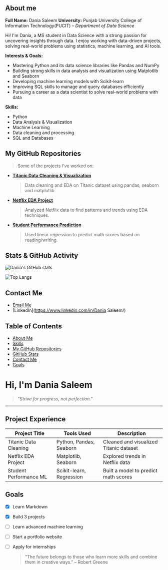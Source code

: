 ## About me
**Full Name:** Dania Saleem 
**University:** Punjab University College of Information Technology(PUCIT) – *Department of Data Science*

Hi! I'm Dania, a MS student in Data Science with a strong passion for uncovering insights through data. I enjoy working with data-driven projects, solving real-world problems using statistics, machine learning, and AI tools.


**Interests & Goals:**
- Mastering Python and its data science libraries like Pandas and NumPy  
- Building strong skills in data analysis and visualization using Matplotlib and Seaborn  
- Developing machine learning models with Scikit-learn
- Improving SQL skills to manage and query databases efficiently  
- Pursuing a career as a data scientist to solve real-world problems with data


**Skills:**
- Python
- Data Analysis & Visualization
- Machine Learning 
- Data cleaning and processing
- SQL and Databases

## My GitHub Repositories

> Some of the projects I’ve worked on:

- [**Titanic Data Cleaning & Visualization**](https://github.com/Dania-019/titanic-data-cleaning)  
  > Data cleaning and EDA on Titanic dataset using pandas, seaborn and matplotlib.

- [**Netflix EDA Project**](https://github.com/Dania-019/netflix-eda-project)  
  > Analyzed Netflix data to find patterns and trends using EDA techniques.

- [**Student Performance Prediction**](https://github.com/Dania-019/student-performance-prediction)  
  > Used linear regression to predict math scores based on reading/writing.

## Stats & GitHub Activity

![Dania's GitHub stats](https://github-readme-stats.vercel.app/api?username=Dania-019&show_icons=true&theme=radical)

![Top Langs](https://github-readme-stats.vercel.app/api/top-langs/?username=Dania-019&layout=compact&theme=radical)

## Contact Me

- [Email Me](daniasaleem43@gmail.com)
- [LinkedIn](https://www.linkedin.com/in/Dania Saleem/)


## Table of Contents

- [About Me](#-about-me)
- [Skills](#️-skills)
- [My GitHub Repositories](#-my-github-repositories)
- [GitHub Stats](#-stats--github-activity)
- [Contact Me](#-contact-me)
- [Goals](#-goals)


# Hi, I'm Dania Saleem

> *"Strive for progress, not perfection."*

---

## Project Experience

| Project Title                | Tools Used                  | Description                                         |
|-----------------------------|-----------------------------|-----------------------------------------------------|
| Titanic Data Cleaning       | Python, Pandas, Seaborn     | Cleaned and visualized Titanic dataset              |
| Netflix EDA Project         | Matplotlib, Seaborn         | Explored trends in Netflix data                    |
| Student Performance ML      | Scikit-learn, Regression    | Built a model to predict math scores               |



## Goals

- [x] Learn Markdown
- [x] Build 3 projects
- [ ] Learn advanced machine learning
- [ ] Start a portfolio website
- [ ] Apply for internships
      
  > “The future belongs to those who learn more skills and combine them in creative ways.” – Robert Greene
